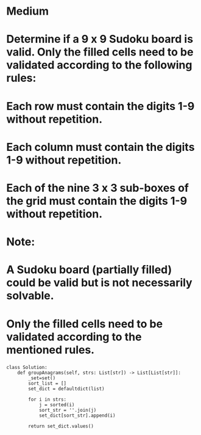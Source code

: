 # Medium

# Determine if a 9 x 9 Sudoku board is valid. Only the filled cells need to be validated according to the following rules:

# Each row must contain the digits 1-9 without repetition.
# Each column must contain the digits 1-9 without repetition.
# Each of the nine 3 x 3 sub-boxes of the grid must contain the digits 1-9 without repetition.
# Note:

# A Sudoku board (partially filled) could be valid but is not necessarily solvable.
# Only the filled cells need to be validated according to the mentioned rules.
### 
### 
```
class Solution:
    def groupAnagrams(self, strs: List[str]) -> List[List[str]]:
        _set=set()
        sort_list = []
        set_dict = defaultdict(list)

        for i in strs:
            j = sorted(i)
            sort_str = ''.join(j)
            set_dict[sort_str].append(i)
        
        return set_dict.values()
```

